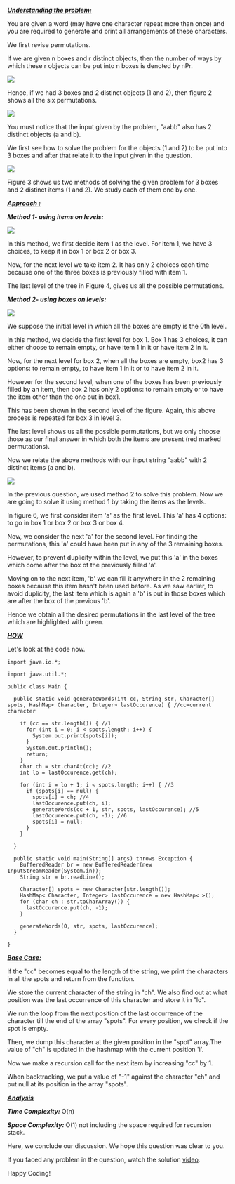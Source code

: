 <i style="text-decoration:underline"><b>Understanding the problem:</b></i>

You are given a word (may have one character repeat more than once) and you are required to generate and print all arrangements of these characters.

We first revise permutations.

If we are given n boxes and r distinct objects, then the number of ways by which these r objects can be put into n boxes is denoted by nPr.

<img src="https://pepvids.sgp1.cdn.digitaloceanspaces.com/articles/permutations_words_2%20/permutations_words_2_1.png">

Hence, if we had 3 boxes and 2 distinct objects (1 and 2), then figure 2 shows all the six permutations.

<img src="https://pepvids.sgp1.cdn.digitaloceanspaces.com/articles/permutations_words_2%20/permutations_words_2_2.png">

You must notice that the input given by the problem, "aabb" also has 2 distinct objects (a and b).

We first see how to solve the problem for the objects (1 and 2) to be put into 3 boxes and after that relate it to the input given in the question.

<img src="https://pepvids.sgp1.cdn.digitaloceanspaces.com/articles/permutations_words_2%20/permutations_words_2_3.png">

Figure 3 shows us two methods of solving the given problem for 3 boxes and 2 distinct items (1 and 2). We study each of them one by one.

<i style="text-decoration:underline"><b>Approach :</b></i>

<i><b>Method 1- using items on levels: </b></i>

<img src="https://pepvids.sgp1.cdn.digitaloceanspaces.com/articles/permutations_words_2%20/permutations_words_2_4.png">

In this method, we first decide item 1 as the level. For item 1, we have 3 choices, to keep it in box 1 or box 2 or box 3.

Now, for the next level we take item 2. It has only 2 choices each time because one of the three boxes is previously filled with item 1.

The last level of the tree in Figure 4, gives us all the possible permutations.

<i><b>Method 2- using boxes on levels: </b></i>

<img src="https://pepvids.sgp1.cdn.digitaloceanspaces.com/articles/permutations_words_2%20/permutations_words_2_5.png">

We suppose the initial level in which all the boxes are empty is the 0th level.

In this method, we decide the first level for box 1. Box 1 has 3 choices, it can either choose to remain empty, or have item 1 in it or have item 2 in it.

Now, for the next level for box 2, when all the boxes are empty, box2 has 3 options: to remain empty, to have item 1 in it or to have item 2 in it.

However for the second level, when one of the boxes has been previously filled by an item, then box 2 has only 2 options: to remain empty or to have the item other than the one put in box1.

This has been shown in the second level of the figure.
Again, this above process is repeated for box 3 in level 3.

The last level shows us all the possible permutations, but we only choose those as our final answer in which both the items are present (red marked permutations).

Now we relate the above methods with our input string "aabb" with 2 distinct items (a and b).

<img src="https://pepvids.sgp1.cdn.digitaloceanspaces.com/articles/permutations_words_2%20/permutations_words_2_6.png">

In the previous question, we used method 2 to solve this problem. Now we are going to solve it using method 1 by taking the items as the levels.

In figure 6, we first consider item 'a' as the first level. This 'a' has 4 options: to go in box 1 or box 2 or box 3 or box 4.

Now, we consider the next 'a' for the second level. For finding the permutations, this 'a' could have been put in any of the 3 remaining boxes.

However, to prevent duplicity within the level, we put this 'a' in the boxes which come after the box of the previously filled 'a'.

Moving on to the next item, 'b' we can fill it anywhere in the 2 remaining boxes because this item hasn't been used before.
As we saw earlier, to avoid duplicity, the last item which is again a 'b' is put in those boxes which are after the box of the previous 'b'.

Hence we obtain all the desired permutations in the last level of the tree which are highlighted with green.

<i style="text-decoration:underline"><b>HOW</b></i>

Let's look at the code now.

```
import java.io.*;

import java.util.*;

public class Main {

  public static void generateWords(int cc, String str, Character[] spots, HashMap< Character, Integer> lastOccurence) { //cc=current character

    if (cc == str.length()) { //1
      for (int i = 0; i < spots.length; i++) {
        System.out.print(spots[i]);
      }
      System.out.println();
      return;
    }
    char ch = str.charAt(cc); //2
    int lo = lastOccurence.get(ch);

    for (int i = lo + 1; i < spots.length; i++) { //3
      if (spots[i] == null) {
        spots[i] = ch; //4
        lastOccurence.put(ch, i);
        generateWords(cc + 1, str, spots, lastOccurence); //5
        lastOccurence.put(ch, -1); //6
        spots[i] = null;
      }
    }

  }

  public static void main(String[] args) throws Exception {
    BufferedReader br = new BufferedReader(new InputStreamReader(System.in));
    String str = br.readLine();

    Character[] spots = new Character[str.length()];
    HashMap< Character, Integer> lastOccurence = new HashMap< >();
    for (char ch : str.toCharArray()) {
      lastOccurence.put(ch, -1);
    }

    generateWords(0, str, spots, lastOccurence);
  }

}
```

<i style="text-decoration:underline"><b>Base Case: </b></i>

If the "cc" becomes equal to the length of the string, we print the characters in all the spots and return from the function.

We store the current character of the string in "ch". We also find out at what position was the last occurrence of this character and store it in "lo".

We run the loop from the next position of the last occurrence of the character till the end of the array "spots". For every position, we check if the spot is empty.

Then, we dump this character at the given position in the "spot" array.The value of "ch" is updated in the hashmap with the current position 'i'.

Now we make a recursion call for the next item by increasing "cc" by 1.

When backtracking, we put a value of "-1" against the character "ch" and put null at its position in the array "spots".

<i style="text-decoration:underline"><b>Analysis </b></i>

<i><b>Time Complexity: </b></i>
O(n)

<i><b>Space Complexity: </b></i>
O(1) not including the space required for recursion stack.

Here, we conclude our discussion. We hope this question was clear to you.

If you faced any problem in the question, watch the solution [video](https://youtu.be/D7kSjpIVQFA).

Happy Coding!